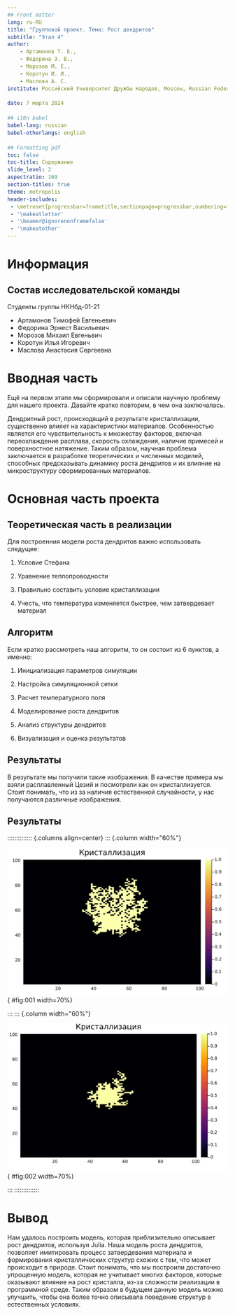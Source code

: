 ```yaml
---
## Front matter
lang: ru-RU
title: "Групповой проект. Тема: Рост дендритов"
subtitle: "Этап 4"
author:
	- Артамонов Т. Е.,
	- Федорина Э. В.,
	- Морозов М. E.,
	- Коротун И. И.,
	- Маслова А. С.
institute: Российский Университет Дружбы Народов, Moscow, Russian Federation

date: 7 марта 2024

## i18n babel
babel-lang: russian
babel-otherlangs: english

## Formatting pdf
toc: false
toc-title: Содержание
slide_level: 2
aspectratio: 169
section-titles: true
theme: metropolis
header-includes:
 - \metroset{progressbar=frametitle,sectionpage=progressbar,numbering=fraction}
 - '\makeatletter'
 - '\beamer@ignorenonframefalse'
 - '\makeatother'
---
```


# Информация

## Состав исследовательской команды

Студенты группы НКНбд-01-21

- Артамонов Тимофей Евгеньевич
- Федорина Эрнест Васильевич
- Морозов Михаил Евгеньвич
- Коротун Илья Игоревич
- Маслова Анастасия Сергеевна

# Вводная часть

Ещё на первом этапе мы сформировали и описали научную проблему для нашего проекта. Давайте кратко повторим, в чем она заключалась.

Дендритный рост, происходящий в результате кристаллизации, существенно влияет на характеристики материалов. Особенностью является его чувствительность к множеству факторов, включая переохлаждение расплава, скорость охлаждения, наличие примесей и поверхностное натяжение. Таким образом, научная проблема заключается в разработке теоретических и численных моделей, способных предсказывать динамику роста дендритов и их влияние на микроструктуру сформированных материалов.

# Основная часть проекта

## Теоретическая часть в реализации

Для построенния модели роста дендритов важно использовать следущее:

1) Условие Стефана

2) Уравнение теплопроводности

3) Правильно составить условие кристаллизации

4) Учесть, что температура изменяется быстрее, чем затвердевает материал

## Алгоритм

Если кратко рассмотреть наш алгоритм, то он состоит из 6 пунктов, а именно:

1. Инициализация параметров симуляции

2. Настройка симуляционной сетки

3. Расчет температурного поля

4. Моделирование роста дендритов

5. Анализ структуры дендритов

6. Визуализация и оценка результатов

## Результаты

В результате мы получили такие изображения. В качестве примера мы взяли расплавленный Цезий и посмотрели как он кристаллизуется. Стоит понимать, что из за наличия естественной случайности, у нас получаются различные изображения.


## Результаты

:::::::::::::: {.columns align=center}
::: {.column width="60%"}

![дендрит в форме ёжика](image/1.png){ #fig:001 width=70%}

:::
::: {.column width="60%"}

![дендрит в форме лягушки](image/2.png){ #fig:002 width=70%}

:::
::::::::::::::

# Вывод

Нам удалось построить модель, которая приблизительно описывает рост дендритов, используя Julia. 
Наша модель роста дендритов, позволяет имитировать процесс затвердевания материала и формирования кристаллических структур схожих с тем, что может происходит в природе. Стоит понимать, что мы построили достаточно упрощенную модель, которая не учитывает многих факторов, которые оказывают влияние на рост кристалла, из-за сложности реализации в программной среде. Таким образом в будущем данную модель можно улучшить, чтобы она более точно описывала поведение структур в естественных условиях.
